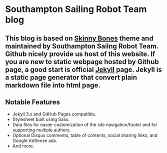 # Southampton Sailing Robot Team blog

This blog is based on [Skinny Bones](https://mmistakes.github.io/skinny-bones-jekyll/) theme and maintained by Southampton Sailng Robot Team. Github nicely provide us host of this website. If you are new to static webpage hosted by Github page, a good start is official [Jekyll](https://jekyllrb.com) page. Jekyll is a static page generator that convert plain markdown file into html page.
---

## Notable Features

* Jekyll 3.x and GitHub Pages compatible.
* Stylesheet built using Sass.
* Data files for easier customization of the site navigation/footer and for supporting multiple authors.
* Optional Disqus comments, table of contents, social sharing links, and Google AdSense ads.
* And more.
